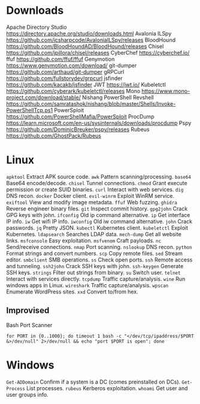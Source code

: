 # Downloads

Apache Directory Studio https://directory.apache.org/studio/downloads.html
Avalonia ILSpy https://github.com/icsharpcode/AvaloniaILSpy/releases
BloodHound https://github.com/BloodHoundAD/BloodHound/releases
Chisel https://github.com/jpillora/chisel/releases
CyberChef https://cyberchef.io/
ffuf https://github.com/ffuf/ffuf
Genymotion https://www.genymotion.com/download/
git-dumper https://github.com/arthaud/git-dumper
gRPCurl https://github.com/fullstorydev/grpcurl
jsfinder https://github.com/kacakb/jsfinder
JWT https://jwt.io/
Kubeletctl https://github.com/cyberark/kubeletctl/releases
Mono https://www.mono-project.com/download/stable/
Nishang PowerShell Revshell https://github.com/samratashok/nishang/blob/master/Shells/Invoke-PowerShellTcp.ps1
PowerSploit https://github.com/PowerShellMafia/PowerSploit
ProcDump https://learn.microsoft.com/en-us/sysinternals/downloads/procdump
Pspy https://github.com/DominicBreuker/pspy/releases
Rubeus https://github.com/GhostPack/Rubeus
# Linux

`apktool` Extract APK source code.
`awk` Pattern scanning/processing.
`base64` Base64 encode/decode.
`chisel` Tunnel connections.
`chmod` Grant execute permission or create SUID binaries.
`curl` Interact with web services.
`dig` DNS recon.
`docker` Docker client.
`evil-winrm` Exploit WinRM service.
`exiftool` View and modify image metadata.
`ffuf` Web fuzzing.
`ghidra` Reverse engineer binary files.
`git` Inspect commit history.
`gpg2john` Crack GPG keys with john.
`ifconfig` Old ip command alternative.
`ip` Get interface IP info.
`iw` Get wifi IP info.
`iwconfig` Old iw command alternative.
`john` Crack passwords.
`jq` Pretty JSON.
`kubectl` Kubernetes client.
`kubeletctl` Exploit Kubernetes.
`ldapsearch` Searches LDAP data.
`mech-dump` Get all website links.
`msfconsole` Easy exploitation.
`msfvenom` Craft payloads.
`nc` Send/receive connections.
`nmap` Port scanning.
`nslookup` DNS recon.
`python` Format strings and convert numbers.
`scp` Copy remote files.
`sed` Stream editor.
`smbclient` SMB operations.
`ss` Check open ports.
`ssh` Remote access and tunneling.
`ssh2john` Crack SSH keys with john.
`ssh-keygen` Generate SSH keys.
`strings` Filter out strings from binary.
`su` Switch user.
`telnet` Interact with services directly.
`tcpdump` Traffic capture/analysis.
`wine` Run windows apps in Linux.
`wireshark` Traffic capture/analysis.
`wpscan` Enumerate WordPress sites.
`xxd` Convert to/from hex.

## Improvised

Bash Port Scanner
```
for PORT in {0..1000}; do timeout 1 bash -c "</dev/tcp/ipaddress/$PORT
&>/dev/null" 2>/dev/null && echo "port $PORT is open"; done
```

# Windows

`Get-ADDomain` Confirm if a system is a DC (comes preinstalled on DCs).
`Get-Process` List processes.
`rubeus` Kerberos exploitation.
`whoami` Get user and user groups info.
